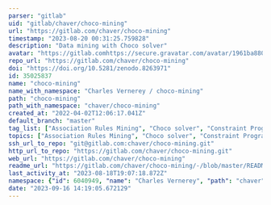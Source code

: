 ```yaml
---
parser: "gitlab"
uid: "gitlab/chaver/choco-mining"
url: "https://gitlab.com/chaver/choco-mining"
timestamp: "2023-08-20 00:31:25.759828"
description: "Data mining with Choco solver"
avatar: "https://gitlab.comhttps://secure.gravatar.com/avatar/1961ba8800663629463a72a8adccb957?s=80&d=identicon"
repo_url: "https://gitlab.com/chaver/choco-mining"
doi: "https://doi.org/10.5281/zenodo.8263971"
id: 35025837
name: "choco-mining"
name_with_namespace: "Charles Vernerey / choco-mining"
path: "choco-mining"
path_with_namespace: "chaver/choco-mining"
created_at: "2022-04-02T12:06:17.041Z"
default_branch: "master"
tag_list: ["Association Rules Mining", "Choco solver", "Constraint Programming", "Pareto", "Skypattern", "data mining", "pattern mining"]
topics: ["Association Rules Mining", "Choco solver", "Constraint Programming", "Pareto", "Skypattern", "data mining", "pattern mining"]
ssh_url_to_repo: "git@gitlab.com:chaver/choco-mining.git"
http_url_to_repo: "https://gitlab.com/chaver/choco-mining.git"
web_url: "https://gitlab.com/chaver/choco-mining"
readme_url: "https://gitlab.com/chaver/choco-mining/-/blob/master/README.md"
last_activity_at: "2023-08-18T19:07:18.872Z"
namespace: {"id": 6040949, "name": "Charles Vernerey", "path": "chaver", "kind": "user", "full_path": "chaver", "parent_id": null, "avatar_url": "https://secure.gravatar.com/avatar/1961ba8800663629463a72a8adccb957?s=80&d=identicon", "web_url": "https://gitlab.com/chaver"}
date: "2023-09-16 14:19:05.672129"
---
```

